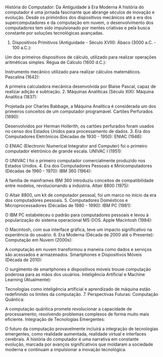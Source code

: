 História do Computador: Da Antiguidade à Era Moderna
A história do computador é uma jornada fascinante que abrange séculos de inovação e evolução. Desde os primórdios dos dispositivos mecânicos até a era dos supercomputadores e da computação em nuvem, o desenvolvimento dos computadores tem sido impulsionado por mentes criativas e pela busca constante por soluções tecnológicas avançadas.

1. Dispositivos Primitivos (Antiguidade - Século XVIII):
Ábaco (3000 a.C. - 100 a.C.):

Um dos primeiros dispositivos de cálculo, utilizado para realizar operações aritméticas simples.
Régua de Cálculo (1600 d.C.):

Instrumento mecânico utilizado para realizar cálculos matemáticos.
Pascalina (1642):

A primeira calculadora mecânica desenvolvida por Blaise Pascal, capaz de realizar adição e subtração.
2. Máquinas Analíticas (Século XIX):
Máquina Analítica (1837):

Projetada por Charles Babbage, a Máquina Analítica é considerada um dos primeiros conceitos de um computador programável.
Cartões Perfurados (1890):

Desenvolvidos por Herman Hollerith, os cartões perfurados foram usados no censo dos Estados Unidos para processamento de dados.
3. Era dos Computadores Eletrônicos (Décadas de 1930 - 1950):
ENIAC (1946):

O ENIAC (Electronic Numerical Integrator and Computer) foi o primeiro computador eletrônico de grande escala.
UNIVAC I (1951):

O UNIVAC I foi o primeiro computador comercialmente produzido nos Estados Unidos.
4. Era dos Computadores Pessoais e Minicomputadores (Décadas de 1960 - 1970):
IBM 360 (1964):

A família de mainframes IBM 360 introduziu conceitos de compatibilidade entre modelos, revolucionando a indústria.
Altair 8800 (1975):

O Altair 8800, um kit de computador pessoal, foi um marco no início da era dos computadores pessoais.
5. Computadores Domésticos e Microprocessadores (Décadas de 1980 - 1990):
IBM PC (1981):

O IBM PC estabeleceu o padrão para computadores pessoais e levou à popularização do sistema operacional MS-DOS.
Apple Macintosh (1984):

O Macintosh, com sua interface gráfica, teve um impacto significativo na experiência do usuário.
6. Era Moderna (Década de 2000 até o Presente):
Computação em Nuvem (2000s):

A computação em nuvem transformou a maneira como dados e serviços são acessados e armazenados.
Smartphones e Dispositivos Móveis (Década de 2010):

O surgimento de smartphones e dispositivos móveis trouxe computação poderosa para as mãos dos usuários.
Inteligência Artificial e Machine Learning (Atualmente):

Tecnologias como inteligência artificial e aprendizado de máquina estão redefinindo os limites da computação.
7. Perspectivas Futuras:
Computação Quântica:

A computação quântica promete revolucionar a capacidade de processamento, resolvendo problemas complexos de forma muito mais eficiente.
Integração de Tecnologias Emergentes:

O futuro da computação provavelmente incluirá a integração de tecnologias emergentes, como realidade aumentada, realidade virtual e interfaces cerebrais.
A história do computador é uma narrativa em constante evolução, marcada por avanços significativos que moldaram a sociedade moderna e continuam a impulsionar a inovação tecnológica.
